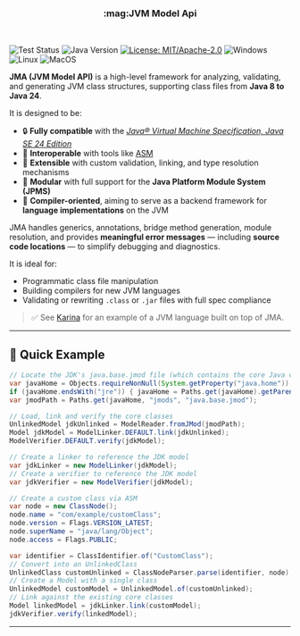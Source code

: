 

<div align="center">

<h3 align="center">:mag:JVM Model Api</h3>

</div>

<br>

![Test Status](https://github.com/Plixo2/JMA/actions/workflows/gradle.yml/badge.svg)
![Java Version](https://img.shields.io/badge/Java-21-orange) 
[![License: MIT/Apache-2.0](https://img.shields.io/badge/License-Apache--2.0%20%7C%20MIT-blue)](https://opensource.org/licenses/MIT)
![Windows](https://img.shields.io/badge/Windows-0078D6?style=flat)
![Linux](https://img.shields.io/badge/Linux-FCC624?style=flat&logo=linux&logoColor=black)
![MacOS](https://img.shields.io/badge/MacOS-000000?style=flat&logo=apple&logoColor=white)




**JMA (JVM Model API)** is a high-level framework for analyzing, validating, and generating JVM class structures, supporting class files from **Java 8 to Java 24**.

It is designed to be:
- 🔒 **Fully compatible** with the [_Java® Virtual Machine Specification, Java SE 24 Edition_](https://docs.oracle.com/javase/specs/jvms/se24/html/index.html)
- 🔁 **Interoperable** with tools like [ASM](https://asm.ow2.io/)
- 🔧 **Extensible** with custom validation, linking, and type resolution mechanisms
- 🧵 **Modular** with full support for the **Java Platform Module System (JPMS)**
- 🧠 **Compiler-oriented**, aiming to serve as a backend framework for **language implementations** on the JVM

JMA handles generics, annotations, bridge method generation, module resolution, and provides **meaningful error messages** — including **source code locations** — to simplify debugging and diagnostics.

It is ideal for:
- Programmatic class file manipulation
- Building compilers for new JVM languages
- Validating or rewriting `.class` or `.jar` files with full spec compliance

> ✅ See [Karina](https://karina-lang.org/) for an example of a JVM language built on top of JMA.

---

## 🚀 Quick Example

```java
// Locate the JDK's java.base.jmod file (which contains the core Java classes)
var javaHome = Objects.requireNonNull(System.getProperty("java.home"));
if (javaHome.endsWith("jre")) { javaHome = Paths.get(javaHome).getParent().toString(); }
var jmodPath = Paths.get(javaHome, "jmods", "java.base.jmod");

// Load, link and verify the core classes
UnlinkedModel jdkUnlinked = ModelReader.fromJMod(jmodPath);
Model jdkModel = ModelLinker.DEFAULT.link(jdkUnlinked);
ModelVerifier.DEFAULT.verify(jdkModel);

// Create a linker to reference the JDK model
var jdkLinker = new ModelLinker(jdkModel);
// Create a verifier to reference the JDK model
var jdkVerifier = new ModelVerifier(jdkModel);

// Create a custom class via ASM
var node = new ClassNode();
node.name = "com/example/customClass";
node.version = Flags.VERSION_LATEST;
node.superName = "java/lang/Object";
node.access = Flags.PUBLIC;

var identifier = ClassIdentifier.of("CustomClass");
// Convert into an UnlinkedClass
UnlinkedClass customUnlinked = ClassNodeParser.parse(identifier, node);
// Create a Model with a single class
UnlinkedModel customModel = UnlinkedModel.of(customUnlinked);
// Link against the existing core classes
Model linkedModel = jdkLinker.link(customModel);
jdkVerifier.verify(linkedModel);
```

---
